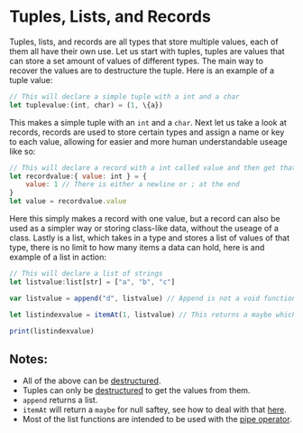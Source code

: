 # Tuples, Lists, and Records

Tuples, lists, and records are all types that store multiple values, each of them all have their own use. Let us start with tuples, tuples are values that can store a set amount of values of different types. The main way to recover the values are to destructure the tuple. Here is an example of a tuple value:
```js
// This will declare a simple tuple with a int and a char
let tuplevalue:(int, char) = (1, \{a})
```
This makes a simple tuple with an `int` and a `char`. Next let us take a look at records, records are used to store certain types and assign a name or key to each value, allowing for easier and more human understandable useage like so:
```js
// This will declare a record with a int called value and then get that from it
let recordvalue:{ value: int } = {
	value: 1 // There is either a newline or ; at the end
}
let value = recordvalue.value
```
Here this simply makes a record with one value, but a record can also be used as a simpler way or storing class-like data, without the useage of a class. Lastly is a list, which takes in a type and stores a list of values of that type, there is no limit to how many items a data can hold, here is and example of a list in action:
```js
// This will declare a list of strings
let listvalue:list[str] = ["a", "b", "c"]

var listvalue = append("d", listvalue) // Append is not a void function

let listindexvalue = itemAt(1, listvalue) // This returns a maybe which will need to be defaulted

print(listindexvalue)
```

## Notes:
- All of the above can be [destructured](./destructuring.md).
- Tuples can only be [destructured](./destructuring.md) to get the values from them.
- `append` returns a list.
- `itemAt` will return a `maybe` for null saftey, see how to deal with that [here](./enums.md).
- Most of the list functions are intended to be used with the [pipe operator](./currying.md).